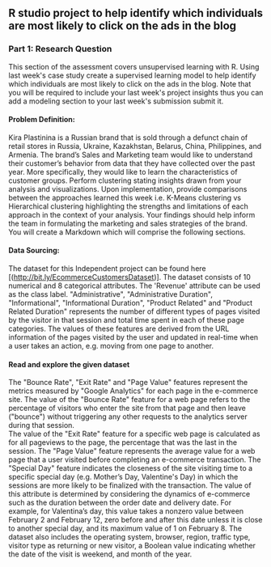 ## R studio project to help identify which individuals are most likely to click on the ads in the blog

### Part 1: Research Question
This section of the assessment covers unsupervised learning with R.   Using last week's case study create a supervised learning model to help identify which individuals are most likely to click on the ads in the blog.   Note that you will be required to include your last week's project insights thus you can add a modeling section to your last week's submission submit it.  
 
#### Problem Definition:
Kira Plastinina is a Russian brand that is sold through a defunct chain of retail stores in Russia, Ukraine, Kazakhstan, Belarus, China, Philippines, and Armenia. The brand’s Sales and Marketing team would like to understand their customer’s behavior from data that they have collected over the past year. More specifically, they would like to learn the characteristics of customer groups.  Perform clustering stating insights drawn from your analysis and visualizations. Upon implementation, provide comparisons between the approaches learned this week i.e. K-Means clustering vs Hierarchical clustering highlighting the strengths and limitations of each approach in the context of your analysis.  Your findings should help inform the team in formulating the marketing and sales strategies of the brand.   
 You will create a Markdown which will comprise the following sections.    
  
 #### Data Sourcing: 
 The dataset for this Independent project can be found here [(http://bit.ly/EcommerceCustomersDataset)].   The dataset consists of 10 numerical and 8 categorical attributes. The 'Revenue' attribute can be used as the class label. "Administrative", "Administrative Duration", "Informational", "Informational Duration", "Product Related" and "Product Related Duration" represents the number of different types of pages visited by the visitor in that session and total time spent in each of these page categories. The values of these features are derived from the URL information of the pages visited by the user and updated in real-time when a user takes an action, e.g. moving from one page to another. 
 
 #### Read and explore the given dataset
  The "Bounce Rate", "Exit Rate" and "Page Value" features represent the metrics measured by "Google Analytics" for each page in the e-commerce site.  The value of the "Bounce Rate" feature for a web page refers to the percentage of visitors who enter the site from that page and then leave ("bounce") without triggering any other requests to the analytics server during that session.  
  The value of the "Exit Rate" feature for a specific web page is calculated as for all pageviews to the page, the percentage that was the last in the session. The "Page Value" feature represents the average value for a web page that a user visited before completing an e-commerce transaction.  The "Special Day" feature indicates the closeness of the site visiting time to a specific special day (e.g. Mother’s Day, Valentine's Day) in which the sessions are more likely to be finalized with the transaction. 
  The value of this attribute is determined by considering the dynamics of e-commerce such as the duration between the order date and delivery date. For example, for Valentina’s day, this value takes a nonzero value between February 2 and February 12, zero before and after this date unless it is close to another special day, and its maximum value of 1 on February 8.  The dataset also includes the operating system, browser, region, traffic type, visitor type as returning or new visitor, a Boolean value indicating whether the date of the visit is weekend, and month of the year.
